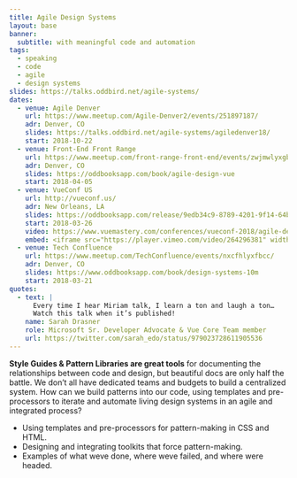 ```yaml
---
title: Agile Design Systems
layout: base
banner:
  subtitle: with meaningful code and automation
tags:
  - speaking
  - code
  - agile
  - design systems
slides: https://talks.oddbird.net/agile-systems/
dates:
  - venue: Agile Denver
    url: https://www.meetup.com/Agile-Denver2/events/251897187/
    adr: Denver, CO
    slides: https://talks.oddbird.net/agile-systems/agiledenver18/
    start: 2018-10-22
  - venue: Front-End Front Range
    url: https://www.meetup.com/front-range-front-end/events/zwjmwlyxgbhb/
    adr: Denver, CO
    slides: https://oddbooksapp.com/book/agile-design-vue
    start: 2018-04-05
  - venue: VueConf US
    url: http://vueconf.us/
    adr: New Orleans, LA
    slides: https://oddbooksapp.com/release/9edb34c9-8789-4201-9f14-64bf5ab11b0a
    start: 2018-03-26
    video: https://www.vuemastery.com/conferences/vueconf-2018/agile-design-systems-in-vue-miriam-suzanne/
    embed: <iframe src="https://player.vimeo.com/video/264296381" width="640" height="360" frameborder="0" allowfullscreen></iframe>
  - venue: Tech Confluence
    url: https://www.meetup.com/TechConfluence/events/nxcfhlyxfbcc/
    adr: Denver, CO
    slides: https://www.oddbooksapp.com/book/design-systems-10m
    start: 2018-03-21
quotes:
  - text: |
      Every time I hear Miriam talk, I learn a ton and laugh a ton…
      Watch this talk when it’s published!
    name: Sarah Drasner
    role: Microsoft Sr. Developer Advocate & Vue Core Team member
    url: https://twitter.com/sarah_edo/status/979023728611905536
---
```


**Style Guides & Pattern Libraries are great tools**
for documenting the relationships between code and design,
but beautiful docs are only half the battle.
We don’t all have dedicated teams and budgets
to build a centralized system.
How can we build patterns into our code,
using templates and pre-processors to iterate and automate
living design systems in an agile and integrated process?

- Using templates and pre-processors for pattern-making in CSS and HTML.
- Designing and integrating toolkits that force pattern-making.
- Examples of what weve done, where weve failed, and where were headed.
